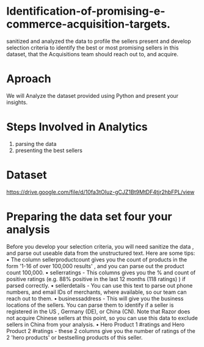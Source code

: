 # Identification-of-promising-e-commerce-acquisition-targets.
sanitized and analyzed the data to profile the sellers present and develop selection criteria to identify the best or most promising sellers in this dataset, that the Acquisitions team should reach out to, and acquire.

# Aproach
We will Analyze the dataset provided using Python and present your insights. 

# Steps Involved in Analytics
1. parsing the data 
2. presenting the best sellers

# Dataset
https://drive.google.com/file/d/10fa3tOIuz-gCJZ1Bt9MtDF4tjr2hbFPL/view

# Preparing the data set four your analysis
Before you develop your selection criteria, you will need sanitize the data , and
parse out useable data from the unstructured text. Here are some tips:
• The column sellerproductcount gives you the count of products in the form '1-16 of over 100,000 results' , and
you can parse out the product count 100,000.
• sellerratings - This columns gives you the % and count of positive ratings (e.g. 88% positive in the last 12 months
(118 ratings) ) if parsed correctly.
• sellerdetails - You can use this text to parse out phone numbers, and email IDs of merchants, where available, so
our team can reach out to them.
• businessaddress - This will give you the business locations of the sellers. You can parse them to identify if a seller
is registered in the US , Germany (DE), or China (CN). Note that Razor does not acquire Chinese sellers at this
point, so you can use this data to exclude sellers in China from your analysis.
• Hero Product 1 #ratings and Hero Product 2 #ratings - these 2 columns give you the number of ratings of the 2
'hero products' or bestselling products of this seller.
